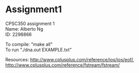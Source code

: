 # Assignment1

CPSC350 assignment 1  
Name: Alberto Ng  
ID: 2298866  

To compile: "make all"  
To run "./dna.out EXAMPLE.txt"

Resources:
http://www.cplusplus.com/reference/ios/ios/eof/,
http://www.cplusplus.com/reference/fstream/fstream/ 
